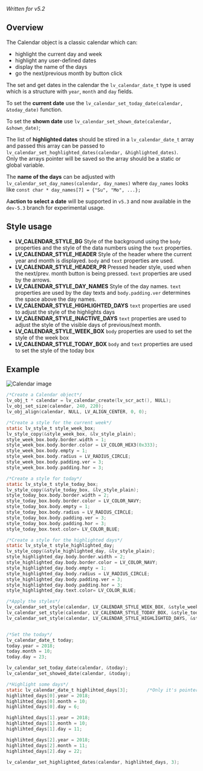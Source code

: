_Written for v5.2_

## Overview

The Calendar object is a classic calendar which can:
- highlight the current day and week
- highlight any user-defined dates
- display the name of the days
- go the next/previous month by button click

The set and get dates in the calendar the `lv_calendar_date_t` type is used which is a structure with `year`, `month` and `day` fields.

To set the **current date** use the `lv_calendar_set_today_date(calendar, &today_date)` function.

To set the **shown date** use `lv_calendar_set_shown_date(calendar, &shown_date)`;

The list of **highlighted dates** should be stired in a `lv_calendar_date_t` array and passed this array can be passed to `lv_calendar_set_hoghlighted_dates(calendar, &highlighted_dates)`.  
Only the arrays pointer will be saved so the array should be a static or global variable. 

The **name of the days** can be adjusted with `lv_calendar_set_day_names(calendar, day_names)` where `day_names` looks like `const char * day_names[7] = {"Su", "Mo", ...};`


A**action to select a date** will be supported in `v5.3` and now available in the `dev-5.3` branch for experimental usage.


## Style usage
- **LV_CALENDAR_STYLE_BG** Style of the background using the `body` properties and the style of the data numbers using the `text` properties. 
- **LV_CALENDAR_STYLE_HEADER** Style of the header where the current year and month is displayed. `body` and `text` properties are used.
- **LV_CALENDAR_STYLE_HEADER_PR** Pressed header style, used when the next/prev. month button is being pressed. `text` properties are used by the arrows.
- **LV_CALENDAR_STYLE_DAY_NAMES** Style of the day names. `text` properties are used by the day texts and `body.padding.ver` determines the space above the day names.
- **LV_CALENDAR_STYLE_HIGHLIGHTED_DAYS** `text` properties are used to adjust the style of the highlights days
- **LV_CALENDAR_STYLE_INACTIVE_DAYS** `text` properties are used to adjust the style of the visible days of previous/next month.
- **LV_CALENDAR_STYLE_WEEK_BOX** `body` properties are used to set the style of the week box
- **LV_CALENDAR_STYLE_TODAY_BOX** `body` and `text` properties are used to set the style of the today box

## Example

![Calendar image](https://raw.githubusercontent.com/wiki/littlevgl/lvgl/img/calendar-lv_calendar.png)

```c
/*Create a Calendar object*/
lv_obj_t * calendar = lv_calendar_create(lv_scr_act(), NULL);
lv_obj_set_size(calendar, 240, 220);
lv_obj_align(calendar, NULL, LV_ALIGN_CENTER, 0, 0);

/*Create a style for the current week*/
static lv_style_t style_week_box;
lv_style_copy(&style_week_box, &lv_style_plain);
style_week_box.body.border.width = 1;
style_week_box.body.border.color = LV_COLOR_HEX3(0x333);
style_week_box.body.empty = 1;
style_week_box.body.radius = LV_RADIUS_CIRCLE;
style_week_box.body.padding.ver = 3;
style_week_box.body.padding.hor = 3;

/*Create a style for today*/
static lv_style_t style_today_box;
lv_style_copy(&style_today_box, &lv_style_plain);
style_today_box.body.border.width = 2;
style_today_box.body.border.color = LV_COLOR_NAVY;
style_today_box.body.empty = 1;
style_today_box.body.radius = LV_RADIUS_CIRCLE;
style_today_box.body.padding.ver = 3;
style_today_box.body.padding.hor = 3;
style_today_box.text.color= LV_COLOR_BLUE;

/*Create a style for the highlighted days*/
static lv_style_t style_highlighted_day;
lv_style_copy(&style_highlighted_day, &lv_style_plain);
style_highlighted_day.body.border.width = 2;
style_highlighted_day.body.border.color = LV_COLOR_NAVY;
style_highlighted_day.body.empty = 1;
style_highlighted_day.body.radius = LV_RADIUS_CIRCLE;
style_highlighted_day.body.padding.ver = 3;
style_highlighted_day.body.padding.hor = 3;
style_highlighted_day.text.color= LV_COLOR_BLUE;

/*Apply the styles*/
lv_calendar_set_style(calendar, LV_CALENDAR_STYLE_WEEK_BOX, &style_week_box);
lv_calendar_set_style(calendar, LV_CALENDAR_STYLE_TODAY_BOX, &style_today_box);
lv_calendar_set_style(calendar, LV_CALENDAR_STYLE_HIGHLIGHTED_DAYS, &style_highlighted_day);


/*Set the today*/
lv_calendar_date_t today;
today.year = 2018;
today.month = 10;
today.day = 23;

lv_calendar_set_today_date(calendar, &today);
lv_calendar_set_showed_date(calendar, &today);

/*Highlight some days*/
static lv_calendar_date_t highlihted_days[3];       /*Only it's pointer will be saved so should be static*/
highlihted_days[0].year = 2018;
highlihted_days[0].month = 10;
highlihted_days[0].day = 6;

highlihted_days[1].year = 2018;
highlihted_days[1].month = 10;
highlihted_days[1].day = 11;

highlihted_days[2].year = 2018;
highlihted_days[2].month = 11;
highlihted_days[2].day = 22;

lv_calendar_set_highlighted_dates(calendar, highlihted_days, 3);
```
